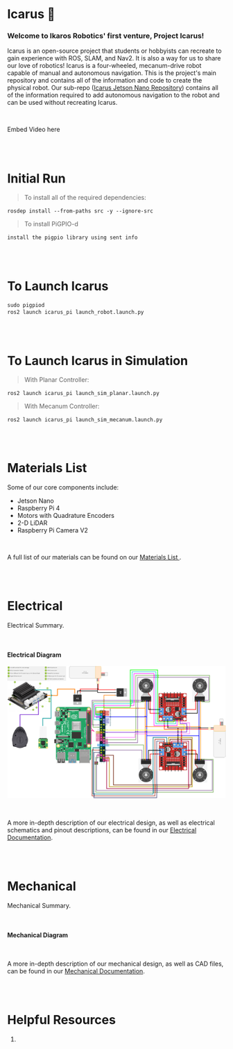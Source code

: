 # Icarus 🪽

### Welcome to Ikaros Robotics' first venture, Project Icarus!

Icarus is an open-source project that students or hobbyists can recreate to gain experience with ROS, SLAM, and Nav2. It is also a way for us to share our love of robotics! Icarus is a four-wheeled, mecanum-drive robot capable of manual and autonomous navigation. This is the project's main repository and contains all of the information and code to create the physical robot. Our sub-repo ([Icarus Jetson Nano Repository](https://github.com/steelgit/icarus_nano)) contains all of the information required to add autonomous navigation to the robot and can be used without recreating Icarus.

<br />

Embed Video here

<br />
<br />

# Initial Run

>To install all of the required dependencies:

    rosdep install --from-paths src -y --ignore-src

>To install PiGPIO-d

    install the pigpio library using sent info

<br />
<br />

# To Launch Icarus
    
    sudo pigpiod
    ros2 launch icarus_pi launch_robot.launch.py 

<br />
<br />

# To Launch Icarus in Simulation

>With Planar Controller:

    ros2 launch icarus_pi launch_sim_planar.launch.py 

>With Mecanum Controller:

    ros2 launch icarus_pi launch_sim_mecanum.launch.py 

<br />
<br />

# Materials List

Some of our core components include:

- Jetson Nano
- Raspberry Pi 4
- Motors with Quadrature Encoders
- 2-D LiDAR
- Raspberry Pi Camera V2

<br />

A full list of our materials can be found on our [Materials List ](https://github.com/steelgit/icarus_pi/blob/daedalus_main/docs/Materials%20List.pdf).

<br />
<br />

# Electrical

Electrical Summary.

<br />

#### Electrical Diagram

![Icarus Electrical Diagram](/docs/Electrical/Icarus%20Electrical%20Diagram.png "Icarus Electrical Diagram")

<br />

A more in-depth description of our electrical design, as well as electrical schematics and pinout descriptions, can be found in our [Electrical Documentation](https://github.com/steelgit/icarus_pi/blob/daedalus_main/docs/Electrical/Electrical%20README.md).

<br />
<br />

# Mechanical

Mechanical Summary.

<br />

#### Mechanical Diagram

<br />

A more in-depth description of our mechanical design, as well as CAD files, can be found in our [Mechanical Documentation](https://github.com/steelgit/icarus_pi/blob/daedalus_main/docs/Mechanical/Mechanical%20README.md).

<br />
<br />

# Helpful Resources

1. 
